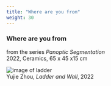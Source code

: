 ```yaml
---
title: "Where are you from"
weight: 30
---
```



### **Where are you from**   
from the series *Panoptic Segmentation*  
2022, Ceramics, 65 x 45 x15 cm   




![image of ladder](/images/QWERTY/E/)  
Yujie Zhou, *Ladder and Wall*, 2022


